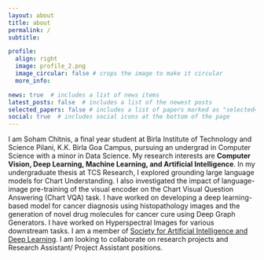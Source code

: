 ```yaml
---
layout: about
title: about
permalink: /
subtitle:

profile:
  align: right
  image: profile_2.png
  image_circular: false # crops the image to make it circular
  more_info:

news: true  # includes a list of news items
latest_posts: false  # includes a list of the newest posts
selected_papers: false # includes a list of papers marked as "selected={true}"
social: true  # includes social icons at the bottom of the page
---
```


I am Soham Chitnis, a final year student at Birla Institute of Technology and Science Pilani, K.K. Birla Goa Campus, pursuing an undergrad in Computer Science with a minor in Data Science. My research interests are **Computer Vision, Deep Learning, Machine Learning, and Artificial Intelligence**. In my undergraduate thesis at TCS Research, I explored grounding large language models for Chart Understanding. I also investigated the impact of language-image pre-training of the visual encoder on the Chart Visual Question Answering (Chart VQA) task. I have worked on developing a deep learning-based model for cancer diagnosis using histopathology images and the generation of novel drug molecules for cancer cure using Deep Graph Generators. I have worked on  Hyperspectral Images for various downstream tasks. I am a member of [Society for Artificial Intelligence and Deep Learning](https://www.saidl.in/). I am looking to collaborate on research projects and Research Assistant/ Project Assistant positions.